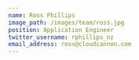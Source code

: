 ```yaml
---
name: Ross Phillips
image_path: /images/team/ross.jpg
position: Application Engineer
twitter_username: rphillips_nz
email_address: ross@cloudcannon.com
---
```

